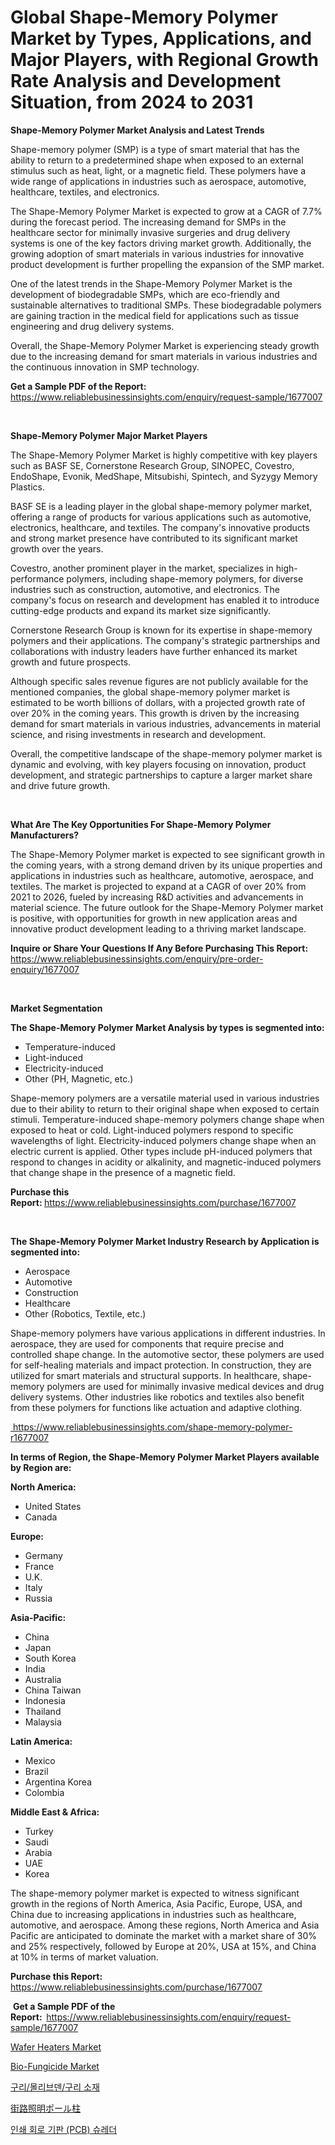 <p><h1>Global Shape-Memory Polymer Market by Types, Applications, and Major Players, with Regional Growth Rate Analysis and Development Situation, from 2024 to 2031</h1></p><p><strong>Shape-Memory Polymer Market Analysis and Latest Trends</strong></p>
<p><p>Shape-memory polymer (SMP) is a type of smart material that has the ability to return to a predetermined shape when exposed to an external stimulus such as heat, light, or a magnetic field. These polymers have a wide range of applications in industries such as aerospace, automotive, healthcare, textiles, and electronics.</p><p>The Shape-Memory Polymer Market is expected to grow at a CAGR of 7.7% during the forecast period. The increasing demand for SMPs in the healthcare sector for minimally invasive surgeries and drug delivery systems is one of the key factors driving market growth. Additionally, the growing adoption of smart materials in various industries for innovative product development is further propelling the expansion of the SMP market.</p><p>One of the latest trends in the Shape-Memory Polymer Market is the development of biodegradable SMPs, which are eco-friendly and sustainable alternatives to traditional SMPs. These biodegradable polymers are gaining traction in the medical field for applications such as tissue engineering and drug delivery systems.</p><p>Overall, the Shape-Memory Polymer Market is experiencing steady growth due to the increasing demand for smart materials in various industries and the continuous innovation in SMP technology.</p></p>
<p><strong>Get a Sample PDF of the Report:&nbsp;</strong> <a href="https://www.reliablebusinessinsights.com/enquiry/request-sample/1677007">https://www.reliablebusinessinsights.com/enquiry/request-sample/1677007</a></p>
<p>&nbsp;</p>
<p><strong>Shape-Memory Polymer Major Market Players</strong></p>
<p><p>The Shape-Memory Polymer Market is highly competitive with key players such as BASF SE, Cornerstone Research Group, SINOPEC, Covestro, EndoShape, Evonik, MedShape, Mitsubishi, Spintech, and Syzygy Memory Plastics. </p><p>BASF SE is a leading player in the global shape-memory polymer market, offering a range of products for various applications such as automotive, electronics, healthcare, and textiles. The company's innovative products and strong market presence have contributed to its significant market growth over the years. </p><p>Covestro, another prominent player in the market, specializes in high-performance polymers, including shape-memory polymers, for diverse industries such as construction, automotive, and electronics. The company's focus on research and development has enabled it to introduce cutting-edge products and expand its market size significantly.</p><p>Cornerstone Research Group is known for its expertise in shape-memory polymers and their applications. The company's strategic partnerships and collaborations with industry leaders have further enhanced its market growth and future prospects.</p><p>Although specific sales revenue figures are not publicly available for the mentioned companies, the global shape-memory polymer market is estimated to be worth billions of dollars, with a projected growth rate of over 20% in the coming years. This growth is driven by the increasing demand for smart materials in various industries, advancements in material science, and rising investments in research and development.</p><p>Overall, the competitive landscape of the shape-memory polymer market is dynamic and evolving, with key players focusing on innovation, product development, and strategic partnerships to capture a larger market share and drive future growth.</p></p>
<p>&nbsp;</p>
<p><strong>What Are The Key Opportunities For Shape-Memory Polymer Manufacturers?</strong></p>
<p><p>The Shape-Memory Polymer market is expected to see significant growth in the coming years, with a strong demand driven by its unique properties and applications in industries such as healthcare, automotive, aerospace, and textiles. The market is projected to expand at a CAGR of over 20% from 2021 to 2026, fueled by increasing R&D activities and advancements in material science. The future outlook for the Shape-Memory Polymer market is positive, with opportunities for growth in new application areas and innovative product development leading to a thriving market landscape.</p></p>
<p><strong>Inquire or Share Your Questions If Any Before Purchasing This Report:</strong> <a href="https://www.reliablebusinessinsights.com/enquiry/pre-order-enquiry/1677007">https://www.reliablebusinessinsights.com/enquiry/pre-order-enquiry/1677007</a></p>
<p>&nbsp;</p>
<p><strong>Market Segmentation</strong></p>
<p><strong>The Shape-Memory Polymer Market Analysis by types is segmented into:</strong></p>
<p><ul><li>Temperature-induced</li><li>Light-induced</li><li>Electricity-induced</li><li>Other (PH, Magnetic, etc.)</li></ul></p>
<p><p>Shape-memory polymers are a versatile material used in various industries due to their ability to return to their original shape when exposed to certain stimuli. Temperature-induced shape-memory polymers change shape when exposed to heat or cold. Light-induced polymers respond to specific wavelengths of light. Electricity-induced polymers change shape when an electric current is applied. Other types include pH-induced polymers that respond to changes in acidity or alkalinity, and magnetic-induced polymers that change shape in the presence of a magnetic field.</p></p>
<p><strong>Purchase this Report:&nbsp;</strong><a href="https://www.reliablebusinessinsights.com/purchase/1677007">https://www.reliablebusinessinsights.com/purchase/1677007</a></p>
<p>&nbsp;</p>
<p><strong>The Shape-Memory Polymer Market Industry Research by Application is segmented into:</strong></p>
<p><ul><li>Aerospace</li><li>Automotive</li><li>Construction</li><li>Healthcare</li><li>Other (Robotics, Textile, etc.)</li></ul></p>
<p><p>Shape-memory polymers have various applications in different industries. In aerospace, they are used for components that require precise and controlled shape change. In the automotive sector, these polymers are used for self-healing materials and impact protection. In construction, they are utilized for smart materials and structural supports. In healthcare, shape-memory polymers are used for minimally invasive medical devices and drug delivery systems. Other industries like robotics and textiles also benefit from these polymers for functions like actuation and adaptive clothing.</p></p>
<p><a href="https://www.reliablebusinessinsights.com/shape-memory-polymer-r1677007">&nbsp;https://www.reliablebusinessinsights.com/shape-memory-polymer-r1677007</a></p>
<p><strong>In terms of Region, the Shape-Memory Polymer Market Players available by Region are:</strong></p>
<p>
    <p> <strong> North America: </strong>
        <ul>
            <li>United States</li>
            <li>Canada</li>
        </ul>
        </p> 
    <p> <strong> Europe: </strong>
        <ul>
            <li>Germany</li>
            <li>France</li>
            <li>U.K.</li>
            <li>Italy</li>
            <li>Russia</li>
        </ul>
        </p> 
    <p> <strong> Asia-Pacific: </strong>
        <ul>
            <li>China</li>
            <li>Japan</li>
            <li>South Korea</li>
            <li>India</li>
            <li>Australia</li>
            <li>China Taiwan</li>
            <li>Indonesia</li>
            <li>Thailand</li>
            <li>Malaysia</li>
        </ul>
        </p> 
    <p> <strong> Latin America: </strong>
        <ul>
            <li>Mexico</li>
            <li>Brazil</li>
            <li>Argentina Korea</li>
            <li>Colombia</li>
        </ul>
        </p> 
    <p> <strong> Middle East & Africa: </strong>
        <ul>
            <li>Turkey</li>
            <li>Saudi</li>
            <li>Arabia</li>
            <li>UAE</li>
            <li>Korea</li>
        </ul>
    </p>
    </p>
<p><p>The shape-memory polymer market is expected to witness significant growth in the regions of North America, Asia Pacific, Europe, USA, and China due to increasing applications in industries such as healthcare, automotive, and aerospace. Among these regions, North America and Asia Pacific are anticipated to dominate the market with a market share of 30% and 25% respectively, followed by Europe at 20%, USA at 15%, and China at 10% in terms of market valuation.</p></p>
<p><strong>Purchase this Report: </strong><a href="https://www.reliablebusinessinsights.com/purchase/1677007">https://www.reliablebusinessinsights.com/purchase/1677007</a></p>
<p>&nbsp;<strong>Get a Sample PDF of the Report:&nbsp;&nbsp;</strong><a href="https://www.reliablebusinessinsights.com/enquiry/request-sample/1677007">https://www.reliablebusinessinsights.com/enquiry/request-sample/1677007</a></p>
<p><strong></strong></p>
<p><p><a href="https://issuu.com/reportprime-2/docs/wafer-heaters-market-size-2030.pptx">Wafer Heaters Market</a></p><p><a href="https://github.com/Valeridd446677/Market-Research-Report-List-1/blob/main/bio-fungicide-market.md">Bio-Fungicide Market</a></p><p><a href="https://github.com/Howaoole34545/Market-Research-Report-List-2/blob/main/329200190663.md">구리/몰리브덴/구리 소재</a></p><p><a href="https://github.com/SantosDicki04/Market-Research-Report-List-1/blob/main/117657599269.md">街路照明ポール柱</a></p><p><a href="https://medium.com/@danykakilback/%EC%9D%B8%EC%87%84%EB%90%9C-%ED%9A%8C%EB%A1%9C-%EA%B8%B0%ED%8C%90-pcb-%ED%8C%8C%EC%87%84%EA%B8%B0-%EC%8B%9C%EC%9E%A5-%EB%8D%B0%EC%9D%B4%ED%84%B0-%ED%95%B4%EB%8F%85-%EC%8B%9C%EC%9E%A5-%EC%A0%90%EC%9C%A0%EC%9C%A8-%EC%B6%94%EC%84%B8-%EB%B0%8F-%EC%84%B1%EC%9E%A5-%EC%96%91%EC%8B%9D-45915bb6315f">인쇄 회로 기판 (PCB) 슈레더</a></p></p>